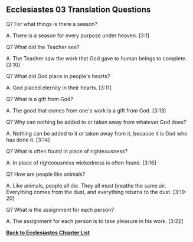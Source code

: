 ## Ecclesiastes 03 Translation Questions ##

Q? For what things is there a season?

A. There is a season for every purpose under heaven. [3:1]

Q? What did the Teacher see?

A. The Teacher saw the work that God gave to human beings to complete. [3:10]

Q? What did God place in people's hearts?

A. God placed eternity in their hearts. [3:11]

Q? What is a gift from God?

A. The good that comes from one's work is a gift from God. [3:13]

Q? Why can nothing be added to or taken away from whatever God does?

A. Nothing can be added to it or taken away from it, because it is God who has done it. [3:14]

Q? What is often found in place of righteousness?

A. In place of righteousness wickedness is often found. [3:16]

Q? How are people like animals?

A. Like animals, people all die. They all must breathe the same air. Everything comes from the dust, and everything returns to the dust. [3:19-20]

Q? What is the assignment for each person?

A. The assignment for each person is to take pleasure in his work. [3:22]

__[Back to Ecclesiastes Chapter List](./)__

